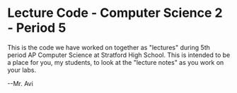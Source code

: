 # Lecture Code - Computer Science 2 - Period 5

This is the code we have worked on together as "lectures" during 5th period AP Computer Science at Stratford High School. This is intended to be a place for you, my students, to look at the "lecture notes" as you work on your labs.

--Mr. Avi
